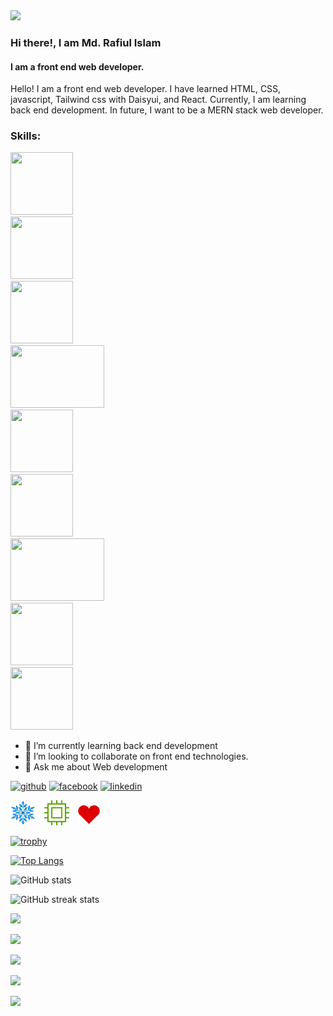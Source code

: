 <img src='https://i.ibb.co/Qfk2Td4/387472877-896215608878737-5159338296201871365-n.jpg' >

### Hi there!, I am Md. Rafiul Islam
#### I am a front end web developer.


Hello! I am a front end web developer. I have learned HTML, CSS, javascript, Tailwind css with Daisyui, and React. Currently, I am learning back end development. In future,  I want to be a MERN stack web developer.

### Skills: <br>
<div style='width: 40%;'>
  <img src='https://cdn.pixabay.com/photo/2017/08/05/11/16/logo-2582748_1280.png' width='100' height='100'  >
<img src='https://cdn.pixabay.com/photo/2017/08/05/11/16/logo-2582747_1280.png' width='100' height='100'  >
<img src='https://cdn.pixabay.com/photo/2015/04/23/17/41/javascript-736400_1280.png' width='100' height='100'  >
<img src='https://cdn.icon-icons.com/icons2/2699/PNG/512/tailwindcss_logo_icon_170649.png' width='150' height='100'  >
<img src='https://brandlogos.net/wp-content/uploads/2021/09/bootstrap-logo-512x512.png' width='100' height='100'  >
<img src='https://cdn.freebiesupply.com/logos/large/2x/react-1-logo-png-transparent.png' width='100' height='100'  >
<img src='https://cdn.pixabay.com/photo/2015/04/23/17/41/node-js-736399_1280.png' width='150' height='100'  >
<img src='https://cdn.icon-icons.com/icons2/2415/PNG/512/mongodb_original_logo_icon_146424.png' width='100' height='100'  >
<img src='https://logos-world.net/wp-content/uploads/2023/06/Express-clothing-retailer-Logo.png' width='100' height='100'  >

</div>

- 🌱 I’m currently learning back end development 
- 👯 I’m looking to collaborate on front end technologies. 
- 💬 Ask me about Web development 


[<img src='https://cdn.jsdelivr.net/npm/simple-icons@3.0.1/icons/github.svg' alt='github' height='40'>](https://github.com/Rafiul23)  [<img src='https://cdn.jsdelivr.net/npm/simple-icons@3.0.1/icons/facebook.svg' alt='facebook' height='40'>](https://www.facebook.com/rafiulislam.shaon.5)  [<img src='https://cdn.jsdelivr.net/npm/simple-icons@3.0.1/icons/linkedin.svg' alt='linkedin' height='40'>](https://www.linkedin.com/in/md-rafiul-islam-645681112//)  

<a href='https://archiveprogram.github.com/'><img src='https://raw.githubusercontent.com/acervenky/animated-github-badges/master/assets/acbadge.gif' width='40' height='40'></a> <a href='https://docs.github.com/en/developers'><img src='https://raw.githubusercontent.com/acervenky/animated-github-badges/master/assets/devbadge.gif' width='40' height='40'></a> <a href='https://docs.github.com/en/github/supporting-the-open-source-community-with-github-sponsors'><img src='https://raw.githubusercontent.com/acervenky/animated-github-badges/master/assets/sponsorbadge.gif' width='35' height='35'></a> 

[![trophy](https://github-profile-trophy.vercel.app/?username=Rafiul23)](https://github.com/ryo-ma/github-profile-trophy)

[![Top Langs](https://github-readme-stats.vercel.app/api/top-langs/?username=Rafiul23)](https://github.com/anuraghazra/github-readme-stats)

![GitHub stats](https://github-readme-stats.vercel.app/api?username=Rafiul23&show_icons=true)  

![GitHub streak stats](https://streak-stats.demolab.com/?user=Rafiul23)  

![](http://github-profile-summary-cards.vercel.app/api/cards/profile-details?username=Rafiul23&theme=default)

![](http://github-profile-summary-cards.vercel.app/api/cards/repos-per-language?username=Rafiul23&theme=default)

![](http://github-profile-summary-cards.vercel.app/api/cards/most-commit-language?username=Rafiul23&theme=default)

![](http://github-profile-summary-cards.vercel.app/api/cards/stats?username=Rafiul23&theme=default)

![](http://github-profile-summary-cards.vercel.app/api/cards/productive-time?username=Rafiul23&theme=default&utcOffset=8)




